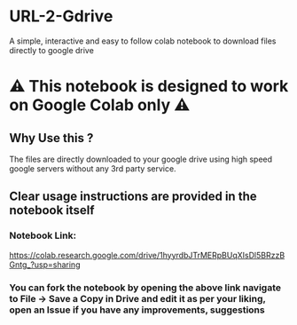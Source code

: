 # URL-2-Gdrive
A simple, interactive and easy to follow colab notebook to download files directly to google drive


# ⚠ This notebook is designed to work on Google Colab only ⚠ #

## Why Use this ? ##
The files are directly downloaded to your google drive using high speed google servers without any 3rd party service.

## Clear usage instructions are provided in the notebook itself ##

### Notebook Link: ### 
https://colab.research.google.com/drive/1hyyrdbJTrMERpBUqXIsDl5BRzzBGntg_?usp=sharing 

### You can fork the notebook by opening the above link navigate to File -> Save a Copy in Drive and edit it as per your liking, open an Issue if you have any improvements, suggestions ###
